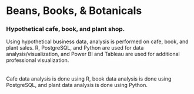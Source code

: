 # Beans, Books, & Botanicals
### Hypothetical cafe, book, and plant shop. 
Using hypothetical business data, analysis is performed on cafe, book, and plant sales. R, PostgreSQL, and Python are used for data analysis/visualization, and Power BI and Tableau are used for additional professional visualization.
<br> <br>  
Cafe data analysis is done using R, book data analysis is done using PostgreSQL, and plant data analysis is done using Python.
